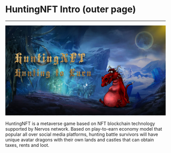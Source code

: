 # HuntingNFT Intro (outer page)

****

![](.gitbook/assets/主图.png)

HuntingNFT is a metaverse game based on NFT blockchain technology supported by Nervos network. Based on play-to-earn economy model that popular all over social media platforms, hunting battle survivors will have unique avatar dragons with their own lands and castles that can obtain taxes, rents and loot.
